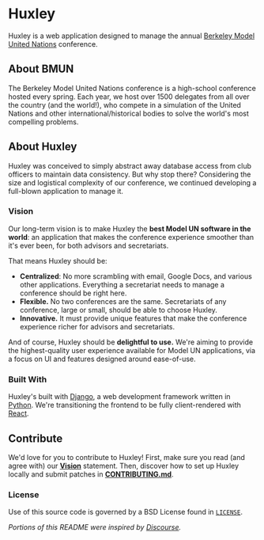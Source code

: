 # Huxley
Huxley is a web application designed to manage the annual [Berkeley Model United Nations](http://bmun.org/) conference.

## About BMUN
The Berkeley Model United Nations conference is a high-school conference hosted every spring. Each year, we host over 1500 delegates from all over the country (and the world!), who compete in a simulation of the United Nations and other international/historical bodies to solve the world's most compelling problems.

## About Huxley
Huxley was conceived to simply abstract away database access from club officers to maintain data consistency. But why stop there? Considering the size and logistical complexity of our conference, we continued developing a full-blown application to manage it.

### Vision
Our long-term vision is to make Huxley the **best Model UN software in the world**: an application that makes the conference experience smoother than it's ever been, for both advisors and secretariats.

That means Huxley should be:

- **Centralized**: No more scrambling with email, Google Docs, and various other applications. Everything a secretariat needs to manage a conference should be right here.
- **Flexible.** No two conferences are the same. Secretariats of any conference, large or small, should be able to choose Huxley.
- **Innovative.** It must provide unique features that make the conference experience richer for advisors and secretariats.

And of course, Huxley should be **delightful to use.** We're aiming to provide the highest-quality user experience available for Model UN applications, via a focus on UI and features designed around ease-of-use.

### Built With
Huxley's built with [Django](http://www.djangoproject.com), a web development framework written in [Python](http://www.python.org). We're transitioning the frontend to be fully client-rendered with [React](http://facebook.github.io/react/).

## Contribute
We'd love for you to contribute to Huxley! First, make sure you read (and agree with) our [**Vision**](README.md#vision) statement. Then, discover how to set up Huxley locally and submit patches in [**CONTRIBUTING.md**](CONTRIBUTING.md).

### License
Use of this source code is governed by a BSD License found in [`LICENSE`](LICENSE).

*Portions of this README were inspired by [Discourse](https://github.com/discourse/discourse/blob/master/README.md).*
